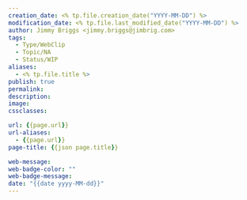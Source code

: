 ```yaml
---
creation_date: <% tp.file.creation_date("YYYY-MM-DD") %>
modification_date: <% tp.file.last_modified_date("YYYY-MM-DD") %>
author: Jimmy Briggs <jimmy.briggs@jimbrig.com>
tags:
  - Type/WebClip
  - Topic/NA
  - Status/WIP
aliases:
  - <% tp.file.title %>
publish: true
permalink:
description:
image:
cssclasses:

url: {{page.url}}
url-aliases: 
  - {{page.url}}
page-title: {{json page.title}}

web-message:
web-badge-color: ""
web-badge-message:
date: "{{date yyyy-MM-dd}}"
---
```



